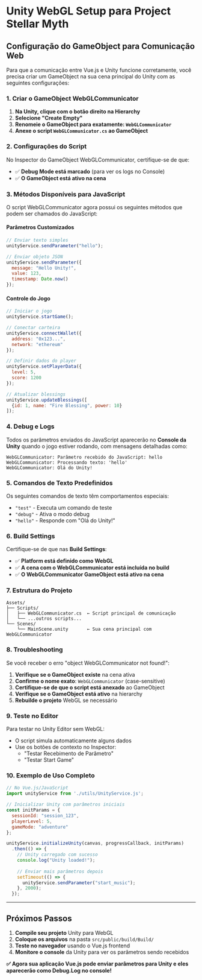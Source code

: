 # Unity WebGL Setup para Project Stellar Myth

## Configuração do GameObject para Comunicação Web

Para que a comunicação entre Vue.js e Unity funcione corretamente, você precisa criar um GameObject na sua cena principal do Unity com as seguintes configurações:

### 1. Criar o GameObject WebGLCommunicator

1. **Na Unity, clique com o botão direito na Hierarchy**
2. **Selecione "Create Empty"**
3. **Renomeie o GameObject para exatamente: `WebGLCommunicator`**
4. **Anexe o script `WebGLCommunicator.cs` ao GameObject**

### 2. Configurações do Script

No Inspector do GameObject WebGLCommunicator, certifique-se de que:
- ✅ **Debug Mode está marcado** (para ver os logs no Console)
- ✅ **O GameObject está ativo na cena**

### 3. Métodos Disponíveis para JavaScript

O script WebGLCommunicator agora possui os seguintes métodos que podem ser chamados do JavaScript:

#### Parâmetros Customizados
```javascript
// Enviar texto simples
unityService.sendParameter("hello");

// Enviar objeto JSON
unityService.sendParameter({
  message: "Hello Unity!",
  value: 123,
  timestamp: Date.now()
});
```

#### Controle do Jogo
```javascript
// Iniciar o jogo
unityService.startGame();

// Conectar carteira
unityService.connectWallet({
  address: "0x123...",
  network: "ethereum"
});

// Definir dados do player
unityService.setPlayerData({
  level: 5,
  score: 1200
});

// Atualizar blessings
unityService.updateBlessings([
  {id: 1, name: "Fire Blessing", power: 10}
]);
```

### 4. Debug e Logs

Todos os parâmetros enviados do JavaScript aparecerão no **Console da Unity** quando o jogo estiver rodando, com mensagens detalhadas como:

```
WebGLCommunicator: Parâmetro recebido do JavaScript: hello
WebGLCommunicator: Processando texto: 'hello'
WebGLCommunicator: Olá do Unity!
```

### 5. Comandos de Texto Predefinidos

Os seguintes comandos de texto têm comportamentos especiais:

- `"test"` - Executa um comando de teste
- `"debug"` - Ativa o modo debug
- `"hello"` - Responde com "Olá do Unity!"

### 6. Build Settings

Certifique-se de que nas **Build Settings**:
- ✅ **Platform está definido como WebGL**
- ✅ **A cena com o WebGLCommunicator está incluída no build**
- ✅ **O WebGLCommunicator GameObject está ativo na cena**

### 7. Estrutura do Projeto

```
Assets/
├── Scripts/
│   ├── WebGLCommunicator.cs  ← Script principal de comunicação
│   └── ...outros scripts...
└── Scenes/
    └── MainScene.unity       ← Sua cena principal com WebGLCommunicator
```

### 8. Troubleshooting

Se você receber o erro "object WebGLCommunicator not found!":

1. **Verifique se o GameObject existe** na cena ativa
2. **Confirme o nome exato**: `WebGLCommunicator` (case-sensitive)
3. **Certifique-se de que o script está anexado** ao GameObject
4. **Verifique se o GameObject está ativo** na hierarchy
5. **Rebuilde o projeto** WebGL se necessário

### 9. Teste no Editor

Para testar no Unity Editor sem WebGL:
- O script simula automaticamente alguns dados
- Use os botões de contexto no Inspector: 
  - "Testar Recebimento de Parâmetro"
  - "Testar Start Game"

### 10. Exemplo de Uso Completo

```javascript
// No Vue.js/JavaScript
import unityService from './utils/UnityService.js';

// Inicializar Unity com parâmetros iniciais
const initParams = {
  sessionId: "session_123",
  playerLevel: 5,
  gameMode: "adventure"
};

unityService.initializeUnity(canvas, progressCallback, initParams)
  .then(() => {
    // Unity carregado com sucesso
    console.log("Unity loaded!");
    
    // Enviar mais parâmetros depois
    setTimeout(() => {
      unityService.sendParameter("start_music");
    }, 2000);
  });
```

---

## Próximos Passos

1. **Compile seu projeto** Unity para WebGL
2. **Coloque os arquivos** na pasta `src/public/build/Build/`
3. **Teste no navegador** usando o Vue.js frontend
4. **Monitore o console** da Unity para ver os parâmetros sendo recebidos

**✅ Agora sua aplicação Vue.js pode enviar parâmetros para Unity e eles aparecerão como Debug.Log no console!**
